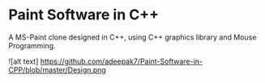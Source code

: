 # Paint Software in C++

A MS-Paint clone designed in C++, using C++ graphics library and Mouse Programming.

![alt text] https://github.com/adeepak7/Paint-Software-in-CPP/blob/master/Design.png

